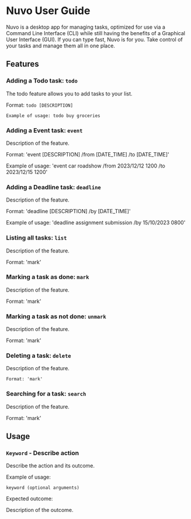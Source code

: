 # Nuvo User Guide

Nuvo is a desktop app for managing tasks, optimized for use via a Command Line Interface (CLI) while still having the benefits of a Graphical User Interface (GUI). If you can type fast, Nuvo is for you. Take control of your tasks and manage them all in one place.

## Features 

### Adding a Todo task: `todo`

The todo feature allows you to add tasks to your list.

Format: `todo [DESCRIPTION]`

`Example of usage: todo buy groceries`

### Adding a Event task: `event`

Description of the feature.

Format: 'event [DESCRIPTION] /from [DATE_TIME] /to [DATE_TIME]'

Example of usage: 'event car roadshow /from 2023/12/12 1200 /to 2023/12/15 1200'

### Adding a Deadline task: `deadline`

Description of the feature.

Format: 'deadline [DESCRIPTION] /by [DATE_TIME]'

Example of usage: 'deadline assignment submission /by 15/10/2023 0800'

### Listing all tasks: `list`

Description of the feature.

Format: 'mark'

### Marking a task as done: `mark`

Description of the feature.

Format: 'mark'

### Marking a task as not done: `unmark`

Description of the feature.

Format: 'mark'

### Deleting a task: `delete`

Description of the feature.
```
Format: 'mark'
```
### Searching for a task: `search`

Description of the feature.

Format: 'mark'

## Usage

### `Keyword` - Describe action

Describe the action and its outcome.

Example of usage: 

`keyword (optional arguments)`

Expected outcome:

Description of the outcome.
